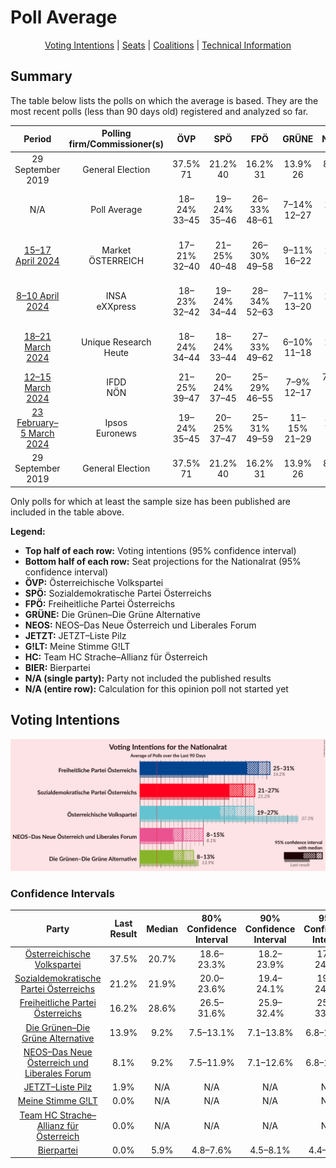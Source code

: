 # Poll Average

<p align="center"><a href="#voting-intentions">Voting Intentions</a> | <a href="#seats">Seats</a> | <a href="#coalitions">Coalitions</a> | <a href="#technical-information">Technical Information</a></p>

## Summary

The table below lists the polls on which the average is based. They are the most recent polls (less than 90 days old) registered and analyzed so far.

| Period     | Polling firm/Commissioner(s) | ÖVP | SPÖ | FPÖ | GRÜNE | NEOS | JETZT | G!LT | HC | BIER |
|:----------:|:----------------------------:|:--:|:--:|:--:|:--:|:--:|:--:|:--:|:--:|:--:|
| 29 September 2019 | General Election | 37.5% <br> 71 | 21.2% <br> 40 | 16.2% <br> 31 | 13.9% <br> 26 | 8.1% <br> 15 | 1.9% <br> 0 | 0.0% <br> 0 | 0.0% <br> 0 | 0.0% <br> 0 |
| N/A | Poll Average | 18–24% <br> 33–45 | 19–24% <br> 35–46 | 26–33% <br> 48–61 | 7–14% <br> 12–27 | 7–13% <br> 12–25 | N/A <br> N/A | N/A <br> N/A | N/A <br> N/A | 4–8% <br> 8–15 |
| [15–17 April 2024](2024-04-17-Market.html) | Market <br> ÖSTERREICH | 17–21% <br> 32–40 | 21–25% <br> 40–48 | 26–30% <br> 49–58 | 9–11% <br> 16–22 | 9–11% <br> 16–21 | N/A <br> N/A | N/A <br> N/A | N/A <br> N/A | 4–6% <br> 7–11 |
| [8–10 April 2024](2024-04-10-INSA.html) | INSA <br> eXXpress | 18–23% <br> 32–42 | 19–24% <br> 34–44 | 28–34% <br> 52–63 | 7–11% <br> 13–20 | 7–11% <br> 13–20 | N/A <br> N/A | N/A <br> N/A | N/A <br> N/A | N/A <br> N/A |
| [18–21 March 2024](2024-03-21-UniqueResearch.html) | Unique Research <br> Heute | 18–24% <br> 34–44 | 18–24% <br> 33–44 | 27–33% <br> 49–62 | 6–10% <br> 11–18 | 6–10% <br> 11–18 | N/A <br> N/A | N/A <br> N/A | N/A <br> N/A | 5–9% <br> 10–16 |
| [12–15 March 2024](2024-03-15-IFDD.html) | IFDD <br> NÖN | 21–25% <br> 39–47 | 20–24% <br> 37–45 | 25–29% <br> 46–55 | 7–9% <br> 12–17 | 7–9% <br> 12–17 | N/A <br> N/A | N/A <br> N/A | N/A <br> N/A | 5–7% <br> 9–13 |
| [23 February–5 March 2024](2024-03-05-Ipsos.html) | Ipsos <br> Euronews | 19–24% <br> 35–45 | 20–25% <br> 37–47 | 25–31% <br> 49–59 | 11–15% <br> 21–29 | 10–14% <br> 19–26 | N/A <br> N/A | N/A <br> N/A | N/A <br> N/A | N/A <br> N/A |
| 29 September 2019 | General Election | 37.5% <br> 71 | 21.2% <br> 40 | 16.2% <br> 31 | 13.9% <br> 26 | 8.1% <br> 15 | 1.9% <br> 0 | 0.0% <br> 0 | 0.0% <br> 0 | 0.0% <br> 0 |

Only polls for which at least the sample size has been published are included in the table above.

**Legend:**
+ **Top half of each row:** Voting intentions (95% confidence interval)
+ **Bottom half of each row:** Seat projections for the Nationalrat (95% confidence interval)
+ **ÖVP:** Österreichische Volkspartei
+ **SPÖ:** Sozialdemokratische Partei Österreichs
+ **FPÖ:** Freiheitliche Partei Österreichs
+ **GRÜNE:** Die Grünen–Die Grüne Alternative
+ **NEOS:** NEOS–Das Neue Österreich und Liberales Forum
+ **JETZT:** JETZT–Liste Pilz
+ **G!LT:** Meine Stimme G!LT
+ **HC:** Team HC Strache–Allianz für Österreich
+ **BIER:** Bierpartei
+ **N/A (single party):** Party not included the published results
+ **N/A (entire row):** Calculation for this opinion poll not started yet

## Voting Intentions

![Graph with voting intentions not yet produced](average.png "Voting Intentions")

### Confidence Intervals

| Party | Last Result | Median | 80% Confidence Interval | 90% Confidence Interval | 95% Confidence Interval | 99% Confidence Interval |
|:-----:|:-----------:|:------:|:-----------------------:|:-----------------------:|:-----------------------:|:-----------------------:|
| <a href="#österreichische-volkspartei">Österreichische Volkspartei</a> | 37.5% | 20.7% | 18.6–23.3% |18.2–23.9% | 17.8–24.4% | 17.1–25.3% |
| <a href="#sozialdemokratische-partei-österreichs">Sozialdemokratische Partei Österreichs</a> | 21.2% | 21.9% | 20.0–23.6% |19.4–24.1% | 19.0–24.5% | 18.1–25.2% |
| <a href="#freiheitliche-partei-österreichs">Freiheitliche Partei Österreichs</a> | 16.2% | 28.6% | 26.5–31.6% |25.9–32.4% | 25.5–33.0% | 24.7–34.1% |
| <a href="#die-grünen–die-grüne-alternative">Die Grünen–Die Grüne Alternative</a> | 13.9% | 9.2% | 7.5–13.1% |7.1–13.8% | 6.8–14.3% | 6.3–15.2% |
| <a href="#neos–das-neue-österreich-und-liberales-forum">NEOS–Das Neue Österreich und Liberales Forum</a> | 8.1% | 9.2% | 7.5–11.9% |7.1–12.6% | 6.8–13.1% | 6.3–14.0% |
| <a href="#jetzt–liste-pilz">JETZT–Liste Pilz</a> | 1.9% | N/A | N/A |N/A | N/A | N/A |
| <a href="#meine-stimme-g!lt">Meine Stimme G!LT</a> | 0.0% | N/A | N/A |N/A | N/A | N/A |
| <a href="#team-hc-strache–allianz-für-österreich">Team HC Strache–Allianz für Österreich</a> | 0.0% | N/A | N/A |N/A | N/A | N/A |
| <a href="#bierpartei">Bierpartei</a> | 0.0% | 5.9% | 4.8–7.6% |4.5–8.1% | 4.4–8.5% | 4.0–9.2% |

